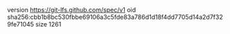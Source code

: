 version https://git-lfs.github.com/spec/v1
oid sha256:cbb1b8bc530fbbe69106a3c5fde83a786d1d18f4dd7705d14a2d7f329fe71045
size 1261
